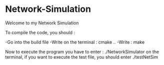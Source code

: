 # Network-Simulation

Welcome to my Network Simulation

To compile the code, you should :

  -Go into the build file
	-Write on the terminal : cmake ..
	-Write : make

Now to execute the program you have to enter :
./NetworkSimulator on the terminal, if you want to execute the test file, you should enter
./testNetSim
